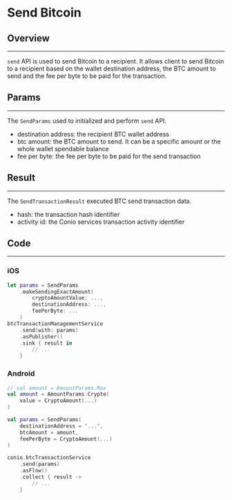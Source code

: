 # Send Bitcoin 

## Overview
---
`send` API is used to send Bitcoin to a recipient. It allows client to send Bitcoin to a recipient based on the wallet destination address, the BTC amount to send and the fee per byte to be paid for the transaction.

## Params
---
The `SendParams` used to initialized and perform `send` API.

- destination address: the recipient BTC wallet address
- btc amount: the BTC amount to send. It can be a specific amount or the whole wallet spendable balance
- fee per byte: the fee per byte to be paid for the send transaction

## Result
---
The `SendTransactionResult` executed BTC send transaction data.

- hash: the transaction hash identifier
- activity id: the Conio services transaction activity identifier

## Code
---
### iOS
```swift
let params = SendParams
    .makeSendingExactAmount(
        cryptoAmountValue: ...,
        destinationAddress: ...,
        feePerByte: ...
    )
btcTransactionManagementService
    .send(with: params)
    .asPublisher()
    .sink { result in
        // ...
    }
```

### Android
```kotlin
// val amount = AmountParams.Max
val amount = AmountParams.Crypto(
    value = CryptoAmount(...)
)

val params = SendParams(
    destinationAddress = "...",
    btcAmount = amount,
    feePerByte = CryptoAmount(...)
)

conio.btcTransactionService
    .send(params)
    .asFlow()
    .collect { result ->
        // ...
    }
```